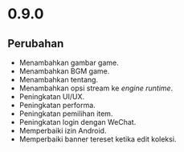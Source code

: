 # 0.9.0

## Perubahan

- Menambahkan gambar game.
- Menambahkan BGM game.
- Menambahkan tentang.
- Menambahkan opsi stream ke _engine runtime_.
- Peningkatan UI/UX.
- Peningkatan performa.
- Peningkatan pemilihan item.
- Peningkatan login dengan WeChat.
- Memperbaiki izin Android.
- Memperbaiki banner tereset ketika edit koleksi.
